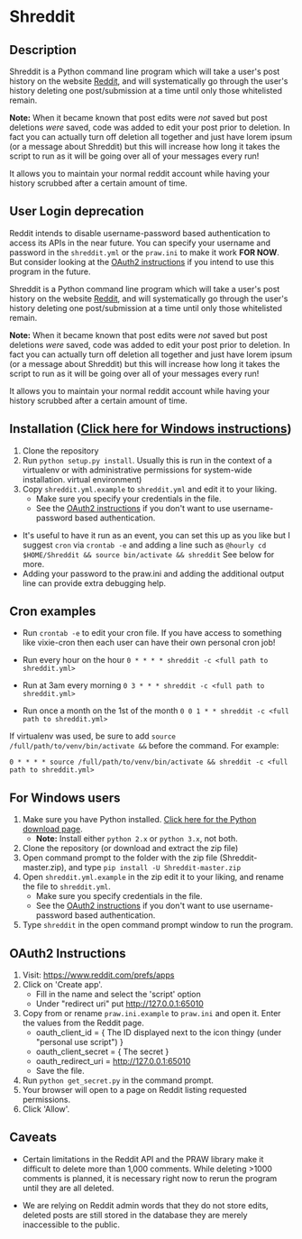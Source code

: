 Shreddit
========

Description
-----------
Shreddit is a Python command line program which will take a user's post history
on the website [Reddit](http://reddit.com), and will systematically go through
the user's history deleting one post/submission at a time until only those
whitelisted remain.

**Note:** When it became known that post edits were *not* saved but post
deletions *were* saved, code was added to edit your post prior to deletion. In
fact you can actually turn off deletion all together and just have lorem ipsum
(or a message about Shreddit) but this will increase how long it takes the
script to run as it will be going over all of your messages every run!

It allows you to maintain your normal reddit account while having your history
scrubbed after a certain amount of time.

User Login deprecation
----------------------
Reddit intends to disable username-password based authentication to access its
APIs in the near future. You can specify your username and password in the
`shreddit.yml` or the `praw.ini` to make it work **FOR NOW**. But consider
looking at the [OAuth2 instructions](#oauth2-instructions) if you intend to use
this program in the future.

Shreddit is a Python command line program which will take a user's post history
on the website [Reddit](http://reddit.com), and will systematically go through
the user's history deleting one post/submission at a time until only those
whitelisted remain.

**Note:** When it became known that post edits were *not* saved but post
deletions *were* saved, code was added to edit your post prior to deletion. In
fact you can actually turn off deletion all together and just have lorem ipsum
(or a message about Shreddit) but this will increase how long it takes the
script to run as it will be going over all of your messages every run!

It allows you to maintain your normal reddit account while having your history
scrubbed after a certain amount of time.

Installation ([Click here for Windows instructions](#for-windows-users))
------------------------------------------------------------------------
1. Clone the repository
2. Run `python setup.py install`. Usually this is run in the context of a
   virtualenv or with administrative permissions for system-wide installation.
   virtual environment)
3. Copy `shreddit.yml.example` to `shreddit.yml` and edit it to your liking.
	- Make sure you specify your credentials in the file.
	- See the [OAuth2 instructions](#oauth2-instructions) if you don't want to
      use username-password based authentication.

- It's useful to have it run as an event, you can set this up as you like but I
  suggest `cron` via `crontab -e` and adding a line such as
  `@hourly cd $HOME/Shreddit && source bin/activate && shreddit` See below for
  more.
- Adding your password to the praw.ini and adding the additional output line
  can provide extra debugging help.

Cron examples
-------------

- Run `crontab -e` to edit your cron file. If you have access to something like
  vixie-cron then each user can have their own personal cron job!

- Run every hour on the hour
	`0 * * * * shreddit -c <full path to shreddit.yml>`

- Run at 3am every morning
	`0 3 * * * shreddit -c <full path to shreddit.yml>`

- Run once a month on the 1st of the month
	`0 0 1 * * shreddit -c <full path to shreddit.yml>`

If virtualenv was used, be sure to add
`source /full/path/to/venv/bin/activate &&`
before the command. For example:

`0 * * * * source /full/path/to/venv/bin/activate &&
shreddit -c <full path to shreddit.yml>`

For Windows users
-----------------

1. Make sure you have Python installed.
   [Click here for the Python download page](https://www.python.org/downloads/).
	- **Note:** Install either `python 2.x` or `python 3.x`, not both.
2. Clone the repository (or download and extract the zip file)
3. Open command prompt to the folder with the zip file (Shreddit-master.zip),
   and type `pip install -U Shreddit-master.zip`
4. Open `shreddit.yml.example` in the zip edit it to your liking, and rename the
   file to `shreddit.yml`.
	- Make sure you specify credentials in the file.
	- See the [OAuth2 instructions](#oauth2-instructions) if you don't want to
      use username-password based authentication.
5. Type `shreddit` in the open command prompt window to run the program.

OAuth2 Instructions
-------------------

1. Visit: https://www.reddit.com/prefs/apps
2. Click on 'Create app'.
	- Fill in the name and select the 'script' option
	- Under "redirect uri" put http://127.0.0.1:65010
3. Copy from or rename `praw.ini.example` to `praw.ini` and open it. Enter the
   values from the Reddit page.
	- oauth\_client\_id = { The ID displayed next to the icon thingy (under
      "personal use script") }
	- oauth\_client\_secret = { The secret }
	- oauth\_redirect\_uri = http://127.0.0.1:65010
	- Save the file.
4. Run `python get_secret.py` in the command prompt.
5. Your browser will open to a page on Reddit listing requested permissions.
6. Click 'Allow'.


Caveats
-------

- Certain limitations in the Reddit API and the PRAW library make it difficult
  to delete more than 1,000 comments. While deleting >1000 comments is planned,
  it is necessary right now to rerun the program until they are all deleted.

- We are relying on Reddit admin words that they do not store edits, deleted
  posts are still stored in the database they are merely inaccessible to the
  public.
